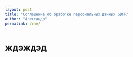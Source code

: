 ```yaml
---
layout: post
title: "Соглашение об оработке персональных данных GDPR"
author: "Александр"
permalink: /one/
---
```


# ждэждэд
